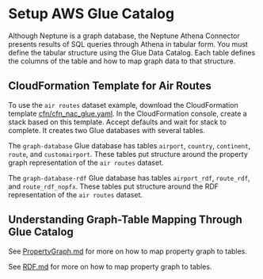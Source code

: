 # Setup AWS Glue Catalog

Although Neptune is a graph database, the Neptune Athena Connector presents results of SQL queries through Athena in tabular form. You must define the tabular structure using the Glue Data Catalog. Each table defines the columns of the table and how to map graph data to that structure.

## CloudFormation Template for Air Routes

To use the `air routes` dataset example, download the CloudFormation template [cfn/cfn_nac_glue.yaml](cfn/cfn_nac_glue.yaml). In the CloudFormation console, create a stack based on this template. Accept defaults and wait for stack to complete. It creates two Glue databases with several tables. 

The `graph-database` Glue database has tables `airport`, `country`, `continent`, `route`, and `customairport`. These tables put structure around the property graph representation of the `air routes` dataset.

The `graph-database-rdf` Glue database has tables `airport_rdf`, `route_rdf`, and `route_rdf_nopfx`. These tables put structure around the RDF representation of the `air routes` dataset.

## Understanding Graph-Table Mapping Through Glue Catalog

See [PropertyGraph.md](PropertyGraph.md) for more on how to map property graph to tables.

See [RDF.md](RDF.md) for more on how to map property graph to tables.

